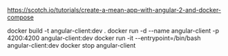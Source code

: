 https://scotch.io/tutorials/create-a-mean-app-with-angular-2-and-docker-compose


docker build -t angular-client:dev .
docker run -d --name angular-client -p 4200:4200 angular-client:dev
docker run -it --entrypoint=/bin/bash angular-client:dev
docker stop angular-client
